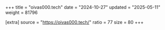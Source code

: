 +++
title = "oivas000.tech"
date = "2024-10-27"
updated = "2025-05-11"
weight = 81796

[extra]
source = "https://oivas000.tech/"
ratio = 77
size = 80
+++
